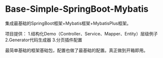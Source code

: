 # Base-Simple-SpringBoot-Mybatis
集成最基础的SpringBoot框架+Mybatis框架+MybatisPlus框架。

项目提供：
1.结构化Demo（Controller、Service、Mapper、Entity）层级例子
2.Generator代码生成器
3.分页插件配置

最简单基础的框架基础包，配置也做了最基础的配置。真正做到开箱即用。
